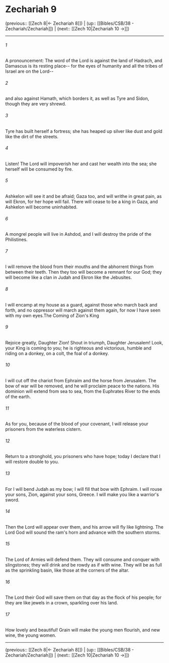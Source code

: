 # Zechariah 9

(previous:: [[Zech 8|← Zechariah 8]]) | (up:: [[Bibles/CSB/38 - Zechariah/Zechariah]]) | (next:: [[Zech 10|Zechariah 10 →]])

***


###### 1 
A pronouncement: The word of the Lord is against the land of Hadrach, and Damascus is its resting place-- for the eyes of humanity and all the tribes of Israel are on the Lord-- 

###### 2 
and also against Hamath, which borders it, as well as Tyre and Sidon, though they are very shrewd. 

###### 3 
Tyre has built herself a fortress; she has heaped up silver like dust and gold like the dirt of the streets. 

###### 4 
Listen! The Lord will impoverish her and cast her wealth into the sea; she herself will be consumed by fire. 

###### 5 
Ashkelon will see it and be afraid; Gaza too, and will writhe in great pain, as will Ekron, for her hope will fail. There will cease to be a king in Gaza, and Ashkelon will become uninhabited. 

###### 6 
A mongrel people will live in Ashdod, and I will destroy the pride of the Philistines. 

###### 7 
I will remove the blood from their mouths and the abhorrent things from between their teeth. Then they too will become a remnant for our God; they will become like a clan in Judah and Ekron like the Jebusites. 

###### 8 
I will encamp at my house as a guard, against those who march back and forth, and no oppressor will march against them again, for now I have seen with my own eyes.The Coming of Zion's King 

###### 9 
Rejoice greatly, Daughter Zion! Shout in triumph, Daughter Jerusalem! Look, your King is coming to you; he is righteous and victorious, humble and riding on a donkey, on a colt, the foal of a donkey. 

###### 10 
I will cut off the chariot from Ephraim and the horse from Jerusalem. The bow of war will be removed, and he will proclaim peace to the nations. His dominion will extend from sea to sea, from the Euphrates River to the ends of the earth. 

###### 11 
As for you, because of the blood of your covenant, I will release your prisoners from the waterless cistern. 

###### 12 
Return to a stronghold, you prisoners who have hope; today I declare that I will restore double to you. 

###### 13 
For I will bend Judah as my bow; I will fill that bow with Ephraim. I will rouse your sons, Zion, against your sons, Greece. I will make you like a warrior's sword. 

###### 14 
Then the Lord will appear over them, and his arrow will fly like lightning. The Lord God will sound the ram's horn and advance with the southern storms. 

###### 15 
The Lord of Armies will defend them. They will consume and conquer with slingstones; they will drink and be rowdy as if with wine. They will be as full as the sprinkling basin, like those at the corners of the altar. 

###### 16 
The Lord their God will save them on that day as the flock of his people; for they are like jewels in a crown, sparkling over his land. 

###### 17 
How lovely and beautiful! Grain will make the young men flourish, and new wine, the young women.

***

(previous:: [[Zech 8|← Zechariah 8]]) | (up:: [[Bibles/CSB/38 - Zechariah/Zechariah]]) | (next:: [[Zech 10|Zechariah 10 →]])
